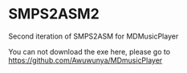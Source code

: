 # SMPS2ASM2
Second iteration of SMPS2ASM for MDMusicPlayer

You can not download the exe here, please go to https://github.com/Awuwunya/MDmusicPlayer
